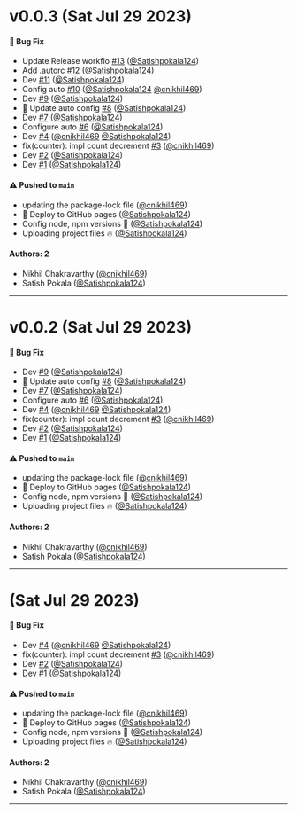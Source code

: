 # v0.0.3 (Sat Jul 29 2023)

#### 🐛 Bug Fix

- Update Release workflo [#13](https://github.com/buildor-org/react-ui/pull/13) ([@Satishpokala124](https://github.com/Satishpokala124))
- Add .autorc [#12](https://github.com/buildor-org/react-ui/pull/12) ([@Satishpokala124](https://github.com/Satishpokala124))
- Dev [#11](https://github.com/buildor-org/react-ui/pull/11) ([@Satishpokala124](https://github.com/Satishpokala124))
- Config auto [#10](https://github.com/buildor-org/react-ui/pull/10) ([@Satishpokala124](https://github.com/Satishpokala124) [@cnikhil469](https://github.com/cnikhil469))
- Dev [#9](https://github.com/buildor-org/react-ui/pull/9) ([@Satishpokala124](https://github.com/Satishpokala124))
- 🔧 Update auto config [#8](https://github.com/buildor-org/react-ui/pull/8) ([@Satishpokala124](https://github.com/Satishpokala124))
- Dev [#7](https://github.com/buildor-org/react-ui/pull/7) ([@Satishpokala124](https://github.com/Satishpokala124))
- Configure auto [#6](https://github.com/buildor-org/react-ui/pull/6) ([@Satishpokala124](https://github.com/Satishpokala124))
- Dev [#4](https://github.com/buildor-org/react-ui/pull/4) ([@cnikhil469](https://github.com/cnikhil469) [@Satishpokala124](https://github.com/Satishpokala124))
- fix(counter): impl count decrement [#3](https://github.com/buildor-org/react-ui/pull/3) ([@cnikhil469](https://github.com/cnikhil469))
- Dev [#2](https://github.com/buildor-org/react-ui/pull/2) ([@Satishpokala124](https://github.com/Satishpokala124))
- Dev [#1](https://github.com/buildor-org/react-ui/pull/1) ([@Satishpokala124](https://github.com/Satishpokala124))

#### ⚠️ Pushed to `main`

- updating the package-lock file ([@cnikhil469](https://github.com/cnikhil469))
- 🚀 Deploy to GitHub pages ([@Satishpokala124](https://github.com/Satishpokala124))
- Config node, npm versions 🔧 ([@Satishpokala124](https://github.com/Satishpokala124))
- Uploading project files 🔥 ([@Satishpokala124](https://github.com/Satishpokala124))

#### Authors: 2

- Nikhil Chakravarthy ([@cnikhil469](https://github.com/cnikhil469))
- Satish Pokala ([@Satishpokala124](https://github.com/Satishpokala124))

---

# v0.0.2 (Sat Jul 29 2023)

#### 🐛 Bug Fix

- Dev [#9](https://github.com/buildor-org/react-ui/pull/9) ([@Satishpokala124](https://github.com/Satishpokala124))
- 🔧 Update auto config [#8](https://github.com/buildor-org/react-ui/pull/8) ([@Satishpokala124](https://github.com/Satishpokala124))
- Dev [#7](https://github.com/buildor-org/react-ui/pull/7) ([@Satishpokala124](https://github.com/Satishpokala124))
- Configure auto [#6](https://github.com/buildor-org/react-ui/pull/6) ([@Satishpokala124](https://github.com/Satishpokala124))
- Dev [#4](https://github.com/buildor-org/react-ui/pull/4) ([@cnikhil469](https://github.com/cnikhil469) [@Satishpokala124](https://github.com/Satishpokala124))
- fix(counter): impl count decrement [#3](https://github.com/buildor-org/react-ui/pull/3) ([@cnikhil469](https://github.com/cnikhil469))
- Dev [#2](https://github.com/buildor-org/react-ui/pull/2) ([@Satishpokala124](https://github.com/Satishpokala124))
- Dev [#1](https://github.com/buildor-org/react-ui/pull/1) ([@Satishpokala124](https://github.com/Satishpokala124))

#### ⚠️ Pushed to `main`

- updating the package-lock file ([@cnikhil469](https://github.com/cnikhil469))
- 🚀 Deploy to GitHub pages ([@Satishpokala124](https://github.com/Satishpokala124))
- Config node, npm versions 🔧 ([@Satishpokala124](https://github.com/Satishpokala124))
- Uploading project files 🔥 ([@Satishpokala124](https://github.com/Satishpokala124))

#### Authors: 2

- Nikhil Chakravarthy ([@cnikhil469](https://github.com/cnikhil469))
- Satish Pokala ([@Satishpokala124](https://github.com/Satishpokala124))

---

# (Sat Jul 29 2023)

#### 🐛 Bug Fix

- Dev [#4](https://github.com/buildor-org/react-ui/pull/4) ([@cnikhil469](https://github.com/cnikhil469) [@Satishpokala124](https://github.com/Satishpokala124))
- fix(counter): impl count decrement [#3](https://github.com/buildor-org/react-ui/pull/3) ([@cnikhil469](https://github.com/cnikhil469))
- Dev [#2](https://github.com/buildor-org/react-ui/pull/2) ([@Satishpokala124](https://github.com/Satishpokala124))
- Dev [#1](https://github.com/buildor-org/react-ui/pull/1) ([@Satishpokala124](https://github.com/Satishpokala124))

#### ⚠️ Pushed to `main`

- updating the package-lock file ([@cnikhil469](https://github.com/cnikhil469))
- 🚀 Deploy to GitHub pages ([@Satishpokala124](https://github.com/Satishpokala124))
- Config node, npm versions 🔧 ([@Satishpokala124](https://github.com/Satishpokala124))
- Uploading project files 🔥 ([@Satishpokala124](https://github.com/Satishpokala124))

#### Authors: 2

- Nikhil Chakravarthy ([@cnikhil469](https://github.com/cnikhil469))
- Satish Pokala ([@Satishpokala124](https://github.com/Satishpokala124))

---

